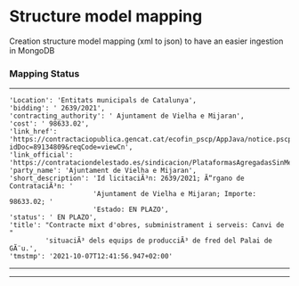 # Structure model mapping
Creation structure model mapping (xml to json) to have an easier ingestion in MongoDB


### Mapping Status

---------------------
    'Location': 'Entitats municipals de Catalunya',
    'bidding': ' 2639/2021',
    'contracting_authority': ' Ajuntament de Vielha e Mijaran',
    'cost': ' 98633.02',
    'link_href': 'https://contractaciopublica.gencat.cat/ecofin_pscp/AppJava/notice.pscp?idDoc=89134809&reqCode=viewCn',
    'link_official': 'https://contrataciondelestado.es/sindicacion/PlataformasAgregadasSinMenores/8433130',
    'party_name': 'Ajuntament de Vielha e Mijaran',
    'short_description': 'Id licitaciÃ³n: 2639/2021; Ã“rgano de ContrataciÃ³n: '
                         'Ajuntament de Vielha e Mijaran; Importe: 98633.02; '
                         'Estado: EN PLAZO',
    'status': ' EN PLAZO',
    'title': "Contracte mixt d'obres, subministrament i serveis: Canvi de "
             'situaciÃ³ dels equips de producciÃ³ de fred del Palai de GÃ¨u.',
    'tmstmp': '2021-10-07T12:41:56.947+02:00'
---------------------



    
---------------------
